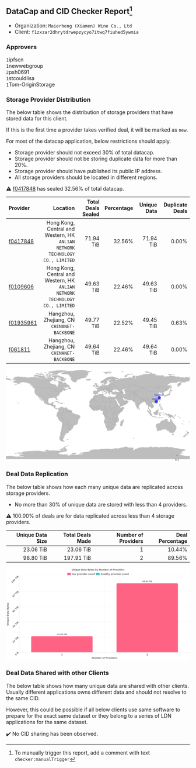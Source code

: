 ## DataCap and CID Checker Report[^1]
 - Organization: `Maierheng (Xiamen) Wine Co., Ltd`
 - Client: `f1zxzar2dhrytdrwepzycyo7itwq7fiuhed5ywmia`
### Approvers
`1`ipfscn<br/>`1`newwebgroup<br/>`2`psh0691<br/>`1`stcouldlisa<br/>`1`Tom-OriginStorage

### Storage Provider Distribution
The below table shows the distribution of storage providers that have stored data for this client.

If this is the first time a provider takes verified deal, it will be marked as `new`.

For most of the datacap application, below restrictions should apply.
 - Storage provider should not exceed 30% of total datacap.
 - Storage provider should not be storing duplicate data for more than 20%.
 - Storage provider should have published its public IP address.
 - All storage providers should be located in different regions.

⚠️ [f0417848](https://filfox.info/en/address/f0417848) has sealed 32.56% of total datacap.

| Provider                                              |                                                                        Location | Total Deals Sealed | Percentage | Unique Data | Duplicate Deals |
| :---------------------------------------------------- | ------------------------------------------------------------------------------: | -----------------: | ---------: | ----------: | --------------: |
| [f0417848](https://filfox.info/en/address/f0417848)   | Hong Kong, Central and Western, HK<br/>`ANLIAN NETWORK TECHNOLOGY CO., LIMITED` |          71.94 TiB |     32.56% |   71.94 TiB |           0.00% |
| [f0109606](https://filfox.info/en/address/f0109606)   | Hong Kong, Central and Western, HK<br/>`ANLIAN NETWORK TECHNOLOGY CO., LIMITED` |          49.63 TiB |     22.46% |   49.63 TiB |           0.00% |
| [f01935961](https://filfox.info/en/address/f01935961) |                                  Hangzhou, Zhejiang, CN<br/>`CHINANET-BACKBONE` |          49.77 TiB |     22.52% |   49.45 TiB |           0.63% |
| [f061811](https://filfox.info/en/address/f061811)     |                                  Hangzhou, Zhejiang, CN<br/>`CHINANET-BACKBONE` |          49.64 TiB |     22.46% |   49.64 TiB |           0.00% |

![Provider Distribution](https://raw.githubusercontent.com/data-preservation-programs/filplus-checker-assets/main/filecoin-project/filecoin-plus-large-datasets/issues/963/1672212450774.png)
### Deal Data Replication
The below table shows how each many unique data are replicated across storage providers.
- No more than 30% of unique data are stored with less than 4 providers.

⚠️ 100.00% of deals are for data replicated across less than 4 storage providers.

| Unique Data Size | Total Deals Made | Number of Providers | Deal Percentage |
| ---------------: | ---------------: | ------------------: | --------------: |
|        23.06 TiB |        23.06 TiB |                   1 |          10.44% |
|        98.80 TiB |       197.91 TiB |                   2 |          89.56% |

![Replication Distribution](https://raw.githubusercontent.com/data-preservation-programs/filplus-checker-assets/main/filecoin-project/filecoin-plus-large-datasets/issues/963/1672212451639.png)
### Deal Data Shared with other Clients
The below table shows how many unique data are shared with other clients.
Usually different applications owns different data and should not resolve to the same CID.

However, this could be possible if all below clients use same software to prepare for the exact same dataset or they belong to a series of LDN applications for the same dataset.

✔️ No CID sharing has been observed.

[^1]: To manually trigger this report, add a comment with text `checker:manualTrigger`
